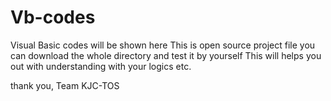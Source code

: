 # Vb-codes
Visual Basic codes will be shown here
This is open source project file you can download the whole directory and test it by yourself
This will helps you out with understanding with your logics etc.

thank you,
Team KJC-TOS

